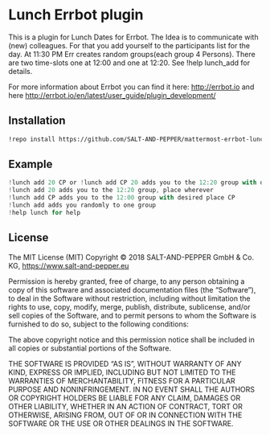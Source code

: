 # Lunch Errbot plugin

This is a plugin for Lunch Dates for Errbot. The Idea is to communicate with (new) colleagues.
For that you add yourself to the participants list for the day. At 11:30 PM Err creates random 
groups(each group 4 Persons). There are two time-slots one at 12:00 and one at 12:20. See !help lunch_add
for details.

For more information about Errbot you can find it here: http://errbot.io
and here http://errbot.io/en/latest/user_guide/plugin_development/

## Installation

```bash
!repo install https://github.com/SALT-AND-PEPPER/mattermost-errbot-lunch
```

## Example

```TypeScript
!lunch add 20 CP or !lunch add CP 20 adds you to the 12:20 group with desired place: CP
!lunch add 20 adds you to the 12:20 group, place wherever
!lunch add CP adds you to the 12:00 group with desired place CP
!lunch add adds you randomly to one group
!help lunch for help
```

## License

The MIT License (MIT) Copyright © 2018 SALT-AND-PEPPER GmbH & Co. KG, https://www.salt-and-pepper.eu

Permission is hereby granted, free of charge, to any person obtaining a copy of this software and associated documentation files (the “Software”), to deal in the Software without restriction, including without limitation the rights to use, copy, modify, merge, publish, distribute, sublicense, and/or sell copies of the Software, and to permit persons to whom the Software is furnished to do so, subject to the following conditions:

The above copyright notice and this permission notice shall be included in all copies or substantial portions of the Software.

THE SOFTWARE IS PROVIDED “AS IS”, WITHOUT WARRANTY OF ANY KIND, EXPRESS OR IMPLIED, INCLUDING BUT NOT LIMITED TO THE WARRANTIES OF MERCHANTABILITY, FITNESS FOR A PARTICULAR PURPOSE AND NONINFRINGEMENT. IN NO EVENT SHALL THE AUTHORS OR COPYRIGHT HOLDERS BE LIABLE FOR ANY CLAIM, DAMAGES OR OTHER LIABILITY, WHETHER IN AN ACTION OF CONTRACT, TORT OR OTHERWISE, ARISING FROM, OUT OF OR IN CONNECTION WITH THE SOFTWARE OR THE USE OR OTHER DEALINGS IN THE SOFTWARE.


